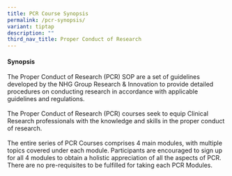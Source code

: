 ```yaml
---
title: PCR Course Synopsis
permalink: /pcr-synopsis/
variant: tiptap
description: ""
third_nav_title: Proper Conduct of Research
---
```

<h4><strong>Synopsis</strong></h4>
<p>The Proper Conduct of Research (PCR) SOP are a set of guidelines developed
by the NHG Group Research &amp; Innovation&nbsp;to provide detailed procedures
on conducting research in accordance with applicable guidelines and regulations.
<br>
<br>The Proper Conduct of Research (PCR) courses seek to equip Clinical Research
professionals with the knowledge and skills in the proper conduct of research.
<br>
<br>The entire series of PCR Courses comprises 4 main modules, with multiple
topics covered under each module. Participants are encouraged to sign up
for all 4 modules to obtain a holistic appreciation of all the aspects
of PCR. There are no pre-requisites to be fulfilled for taking each PCR
Modules.</p>